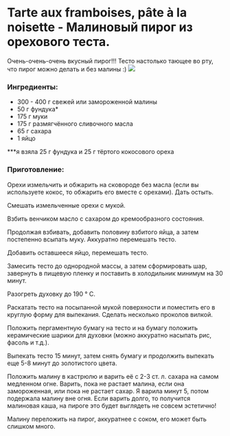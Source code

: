 # Tarte aux framboises, pâte à la noisette - Малиновый пирог из орехового теста.

Очень-очень-очень вкусный пирог!!!
Тесто настолько тающее во рту, что пирог можно делать и без малины :)
![](https://s-media-cache-ak0.pinimg.com/564x/7b/a9/97/7ba99746096ea29dabde7b8db9fe0d05.jpg)


### Ингредиенты:

* 300 - 400 г свежей или замороженной малины
* 50 г фундука*
* 175 г муки
* 175 г размягчённого сливочного масла
* 65 г сахара
* 1 яйцо

***я взяла 25 г фундука и 25 г тёртого кокосового ореха


### Приготовление:


Орехи измельчить и обжарить на сковороде без масла (если вы используете кокос, то обжарить его вместе с орехами). Дать остыть.

Смешать измельченные орехи с мукой.

Взбить венчиком масло с сахаром до кремообразного состояния.

Продолжая взбивать, добавить половину взбитого яйца, а затем постепенно всыпать муку. Аккуратно перемешать тесто.

Добавить оставшееся яйцо, перемешать тесто.

Замесить тесто до однородной массы, а затем сформировать шар, завернуть в пищевую пленку и поставить в холодильник минимум на 30 минут.

Разогреть духовку до 190 ° C.

Раскатать тесто на посыпанной мукой поверхности и поместить его в круглую форму для выпекания. Сделать несколько проколов вилкой.

Положить пергаментную бумагу на тесто и на бумагу положить керамические шарики для духовки (можно аккуратно насыпать рис, фасоль и т.д.).

Выпекать тесто 15 минут, затем снять бумагу и продолжить выпекать еще 5-8 минут до золотистого цвета.

Положить малину в кастрюлю и варить её с 2-3 ст. л. сахара на самом медленном огне. Варить, пока не растает малина, если она замороженная, или пока не растает сахар. Я варила минут 5, потом подержала малину вне огня. Если варить долго, то получится малиновая каша, на пироге это будет выглядеть не совсем эстетично!

Малину переложить на пирог, аккуратнее с соком, его может быть слишком много.